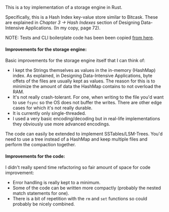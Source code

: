 This is a toy implementation of a storage engine in Rust.

Specifically, this is a Hash Index key-value store similar to Bitcask. These are explained
in *Chapter 3 -> Hash Indexes* section of Designing Data-Intensive Applications. (In my copy,
page 72).

NOTE: Tests and CLI boilerplate code has been been copied [from here](https://github.com/pingcap/talent-plan/blob/master/courses/rust/README.md).

#### Improvements for the storage engine:

Basic improvements for the storage engine itself that I can think of:
* I kept the Strings themselves as values in the in-memory (HashMap) index. As explained, in
Designing Data-Intensive Applications, byte offets of the files are usually kept as values.
The reason for this is to minimize the amount of data the HashMap contains to not overload
the RAM.
* It's not really crash-tolerant. For one, when writing to the file you'd want to use `fsync`
so the OS does not buffer the writes. There are other edge cases for which it's not really
durable. 
* It is currently only single-threaded.
* I used a very basic encoding/decoding but in real-life implementations they obviously use
more advanced encodings.

The code can easily be extended to implement SSTables/LSM-Trees. You'd need to use a tree 
instead of a HashMap and keep multiple files and perform the compaction together.

#### Improvements for the code:

I didn't really spend time refactoring so fair amount of space for code improvement:

* Error handling is really kept to a minimum.
* Some of the code can be written more compactly (probably the nested match statements for one).
* There is a bit of repetition with the `rm` and `set` functions so could probably be nicely
combined.
